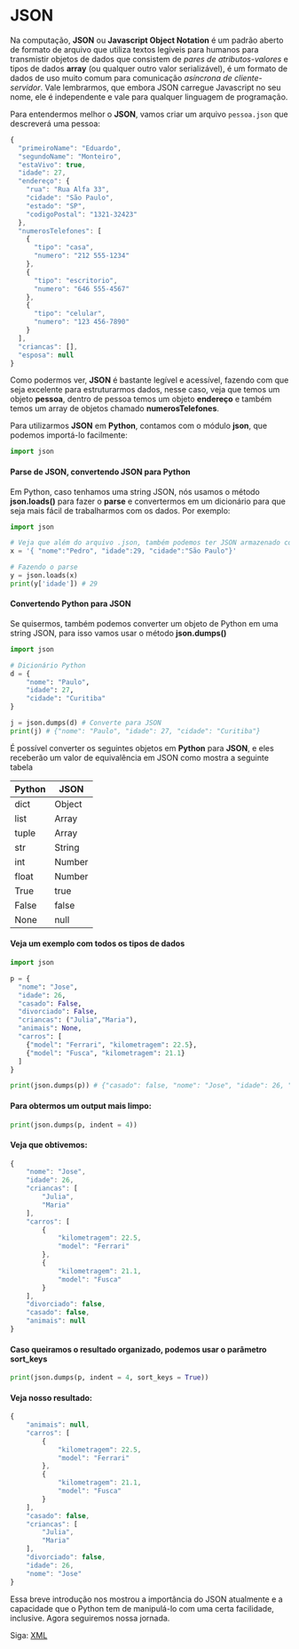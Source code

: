 # JSON

Na computação, **JSON** ou **Javascript Object Notation** é um padrão aberto de formato de arquivo que utiliza textos legíveis para humanos para transmistir objetos de dados que consistem de *pares de atributos-valores* e tipos de dados **array** (ou qualquer outro valor serializável), é um formato de dados de uso muito comum para comunicação *asíncrona de cliente-servidor*. Vale lembrarmos, que embora JSON carregue Javascript no seu nome, ele é independente e vale para qualquer linguagem de programação.

Para entendermos melhor o **JSON**, vamos criar um arquivo `pessoa.json` que descreverá uma pessoa:

```javascript
{
  "primeiroName": "Eduardo",
  "segundoName": "Monteiro",
  "estaVivo": true,
  "idade": 27,
  "endereço": {
    "rua": "Rua Alfa 33",
    "cidade": "São Paulo",
    "estado": "SP",
    "codigoPostal": "1321-32423"
  },
  "numerosTelefones": [
    {
      "tipo": "casa",
      "numero": "212 555-1234"
    },
    {
      "tipo": "escritorio",
      "numero": "646 555-4567"
    },
    {
      "tipo": "celular",
      "numero": "123 456-7890"
    }
  ],
  "criancas": [],
  "esposa": null
}
```

Como podermos ver, **JSON** é bastante legível e acessível, fazendo com que seja excelente para estruturarmos dados, nesse caso, veja que temos um objeto **pessoa**, dentro de pessoa temos um objeto **endereço** e também temos um array de objetos chamado **numerosTelefones**.

Para utilizarmos **JSON** em **Python**, contamos com o módulo **json**, que podemos importá-lo facilmente:

```python
import json
```

#### Parse de JSON, convertendo JSON para Python

Em Python, caso tenhamos uma string JSON, nós usamos o método **json.loads()** para fazer o **parse** e convertermos em um dicionário para que seja mais fácil de trabalharmos com os dados. Por exemplo:

```python
import json

# Veja que além do arquivo .json, também podemos ter JSON armazenado como uma string
x = '{ "nome":"Pedro", "idade":29, "cidade":"São Paulo"}'

# Fazendo o parse
y = json.loads(x)
print(y['idade']) # 29
```

#### Convertendo Python para JSON

Se quisermos, também podemos converter um objeto de Python em uma string JSON, para isso vamos usar o método **json.dumps()**

```python
import json

# Dicionário Python
d = {
    "nome": "Paulo",
    "idade": 27,
    "cidade": "Curitiba"
}

j = json.dumps(d) # Converte para JSON
print(j) # {"nome": "Paulo", "idade": 27, "cidade": "Curitiba"}
```

É possível converter os seguintes objetos em **Python** para **JSON**, e eles receberão um valor de equivalência em JSON como mostra a seguinte tabela

| Python | JSON   |
|--------|--------|
| dict   | Object |
| list   | Array  |
| tuple  | Array  |
| str    | String |
| int    | Number |
| float  | Number |
| True   | true   |
| False  | false  |
| None   | null   |

#### Veja um exemplo com todos os tipos de dados

```python
import json

p = {
  "nome": "Jose",
  "idade": 26,
  "casado": False,
  "divorciado": False,
  "criancas": ("Julia","Maria"),
  "animais": None,
  "carros": [
    {"model": "Ferrari", "kilometragem": 22.5},
    {"model": "Fusca", "kilometragem": 21.1}
  ]
}

print(json.dumps(p)) # {"casado": false, "nome": "Jose", "idade": 26, "carros": [{"model": "Ferrari", "kilometragem": 22.5}, {"model": "Fusca", "kilometragem": 21.1}], "animais": null, "divorciado": false, "criancas": ["Julia", "Maria"]}
```

#### Para obtermos um output mais limpo:

```python
print(json.dumps(p, indent = 4)) 
```

#### Veja que obtivemos:

```javascript
{
    "nome": "Jose",
    "idade": 26,
    "criancas": [
        "Julia",
        "Maria"
    ],
    "carros": [
        {
            "kilometragem": 22.5,
            "model": "Ferrari"
        },
        {
            "kilometragem": 21.1,
            "model": "Fusca"
        }
    ],
    "divorciado": false,
    "casado": false,
    "animais": null
}
```

#### Caso queiramos o resultado organizado, podemos usar o parâmetro sort_keys

```python
print(json.dumps(p, indent = 4, sort_keys = True)) 
```

#### Veja nosso resultado:

```javascript
{
    "animais": null,
    "carros": [
        {
            "kilometragem": 22.5,
            "model": "Ferrari"
        },
        {
            "kilometragem": 21.1,
            "model": "Fusca"
        }
    ],
    "casado": false,
    "criancas": [
        "Julia",
        "Maria"
    ],
    "divorciado": false,
    "idade": 26,
    "nome": "Jose"
}
```

Essa breve introdução nos mostrou a importância do JSON atualmente e a capacidade que o Python tem de manipulá-lo com uma certa facilidade, inclusive. Agora seguiremos nossa jornada.

Siga: [XML](https://github.com/the-akira/Python-Iluminado/blob/master/Capitulos/25.PythonXML.md)
